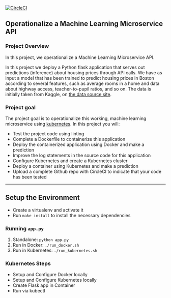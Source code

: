 [![CircleCI](https://circleci.com/gh/ntepp/Operationalize-a-Machine-Learning-Microservice-API.svg?style=svg)](https://circleci.com/gh/ntepp/Operationalize-a-Machine-Learning-Microservice-API)

## Operationalize a Machine Learning Microservice API

### Project Overview

In this project, we operationalize a Machine Learning Microservice API. 

In this project we deploy a Python flask application that serves out predictions (inference) about housing prices through API calls. We have as input a model that has been trained to predict housing prices in Boston according to several features, such as average rooms in a home and data about highway access, teacher-to-pupil ratios, and so on. The data is initially taken from Kaggle, on [the data source site](https://www.kaggle.com/c/boston-housing).

### Project goal

The project goal is to operationalize this working, machine learning microservice using [kubernetes](https://kubernetes.io/). In this project you will:
* Test the project code using linting
* Complete a Dockerfile to containerize this application
* Deploy the containerized application using Docker and make a prediction
* Improve the log statements in the source code for this application
* Configure Kubernetes and create a Kubernetes cluster
* Deploy a container using Kubernetes and make a prediction
* Upload a complete Github repo with CircleCI to indicate that your code has been tested


---

## Setup the Environment

* Create a virtualenv and activate it
* Run `make install` to install the necessary dependencies

### Running `app.py`

1. Standalone:  `python app.py`
2. Run in Docker:  `./run_docker.sh`
3. Run in Kubernetes:  `./run_kubernetes.sh`

### Kubernetes Steps

* Setup and Configure Docker locally
* Setup and Configure Kubernetes locally
* Create Flask app in Container
* Run via kubectl
